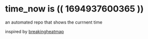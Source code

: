 # time_now is (( 1694937600365 ))

an automated repo that shows the currnent time

inspired by [breakingheatmap](https://github.com/breakingheatmap/breakingheatmap)